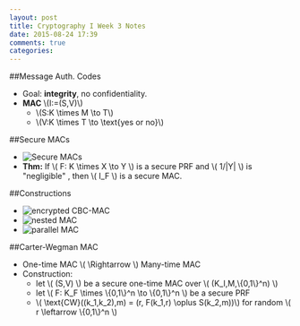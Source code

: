 ```yaml
---
layout: post
title: Cryptography I Week 3 Notes
date: 2015-08-24 17:39
comments: true
categories: 
---
```


##Message Auth. Codes
- Goal:  **integrity**,    no confidentiality.
- **MAC** \\(I:=(S,V)\\)
  - \\(S:K \times M \to T\\)
  - \\(V:K \times T \to \text{yes or no}\\)

##Secure MACs
- ![Secure MACs](https://dn-footoredo.qbox.me/Seure%20MACs.png)
- **Thm:** If \\( F: K \times X \to Y \\) is a secure PRF and \\( 1/\|Y\| \\) is "negligible" , then \\( I_F \\) is a secure MAC.

##Constructions
- ![encrypted CBC-MAC](https://dn-footoredo.qbox.me/encrypted%20CBC-MAC.png)
- ![nested MAC](https://dn-footoredo.qbox.me/nested%20MAC.png)
- ![parallel MAC](https://dn-footoredo.qbox.me/parallel%20MAC.png)

##Carter­‐Wegman MAC
- One-time MAC \\( \Rightarrow \\) Many-time MAC
- Construction:
  - let \\( (S,V) \\) be a secure one-time MAC over \\( (K_I,M,\\{0,1\\}^n) \\)
  - let \\( F: K_F \times \\{0,1\\}^n \to \\{0,1\\}^n \\) be a secure PRF
  - \\( \text{CW}((k_1,k_2),m) = (r, F(k_1,r) \oplus S(k_2,m))\\) for random \\( r \leftarrow \\{0,1\\}^n \\)
